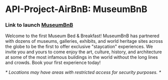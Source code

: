 # API-Project-AirBnB: MuseumBnB


### Link to launch [MuseumBnB](https://museumbnb.herokuapp.com/)

Welcome to the first Museum Bed & Breakfast! MuseumBnB has partnered with dozens of museums, galleries, exhibits, and world heritage sites across the globe to be the first to offer exclusive "staycation" experiences. We invite you and yours to come enjoy the art, culture, history, and architecture at some of the most infamous buildings in the world without the long lines and crowds. Book your first experience today! 

_* Locations may have areas with restricted access for security purposes. *_
